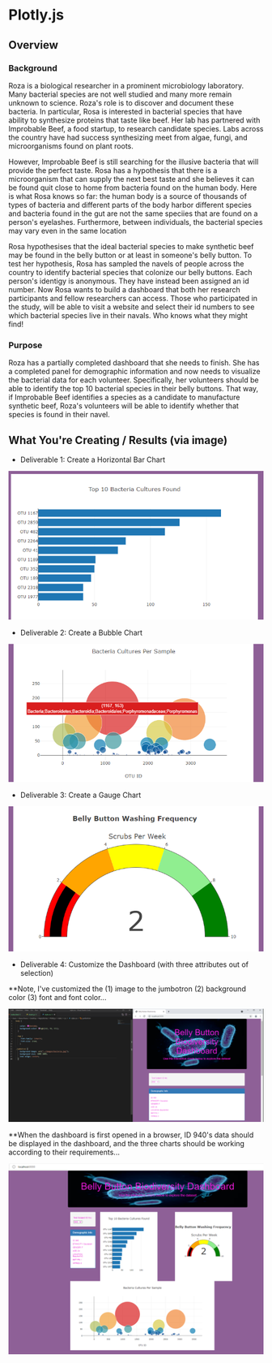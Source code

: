 # Plotly.js

## Overview

### Background
Roza is a biological researcher in a prominent microbiology laboratory. Many bacterial species are not well studied and many more remain unknown to science. Roza's role is to discover and document these bacteria. In particular, Rosa is interested in bacterial species that have ability to synthesize proteins that taste like beef. Her lab has partnered with Improbable Beef, a food startup, to research candidate species. Labs across the country have had success synthesizing meet from algae, fungi, and microorganisms found on plant roots. 

However, Improbable Beef is still searching for the illusive bacteria that will provide the perfect taste. Rosa has a hypothesis that there is a microorganism that can supply the next best taste and she believes it can be found quit close to home from bacteria found on the human body. Here is what Rosa knows so far: the human body is a source of thousands of types of bacteria and different parts of the body harbor different species and bacteria found in the gut are not the same speciies that are found on a person's eyelashes. Furthermore, between individuals, the bacterial species may vary even in the same location

Rosa hypothesises that the ideal bacterial species to make synthetic beef may be found in the belly button or at least in someone's belly button. To test her hypothesis, Rosa has sampled the navels of people across the country to identify bacterial species that colonize our belly buttons. Each person's identigy is anonymous. They have instead been assigned an id number. Now Rosa wants to build a dashboard that both her research participants and fellow researchers can access. Those who participated in the study, will be able to visit a website and select their id numbers to see which bacterial species live in their navals. Who knows what they might find! 

### Purpose
Roza has a partially completed dashboard that she needs to finish. She has a completed panel for demographic information and now needs to visualize the bacterial data for each volunteer. Specifically, her volunteers should be able to identify the top 10 bacterial species in their belly buttons. That way, if Improbable Beef identifies a species as a candidate to manufacture synthetic beef, Roza's volunteers will be able to identify whether that species is found in their navel.

## What You're Creating / Results (via image)

- Deliverable 1: Create a Horizontal Bar Chart

![alt tag](https://github.com/elrvra/Plotly.js/blob/main/Resources/Deliverable1.png)

- Deliverable 2: Create a Bubble Chart

![alt tag](https://github.com/elrvra/Plotly.js/blob/main/Resources/Deliverable2.png)

- Deliverable 3: Create a Gauge Chart

![alt tag](https://github.com/elrvra/Plotly.js/blob/main/Resources/Deliverable3.png)

- Deliverable 4: Customize the Dashboard (with three attributes out of selection)

**Note, I've customized the (1) image to the jumbotron (2) background color (3) font and font color...

![alt tag](https://github.com/elrvra/Plotly.js/blob/main/Resources/Deliverable4.png)

**When the dashboard is first opened in a browser, ID 940's data should be displayed in the dashboard, and the three charts should be working according to their requirements... 

![alt tag](https://github.com/elrvra/Plotly.js/blob/main/Resources/Overallpic.png)




